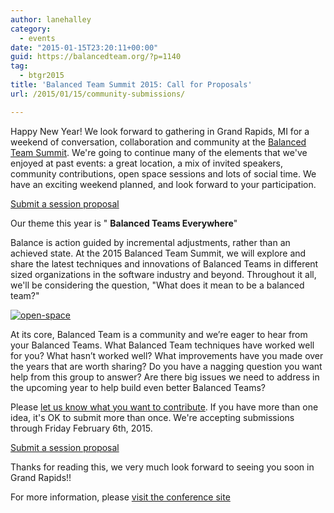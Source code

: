 ```yaml
---
author: lanehalley
category:
  - events
date: "2015-01-15T23:20:11+00:00"
guid: https://balancedteam.org/?p=1140
tag:
  - btgr2015
title: 'Balanced Team Summit 2015: Call for Proposals'
url: /2015/01/15/community-submissions/

---
```

Happy New Year! We look forward to gathering in Grand Rapids, MI for a weekend of conversation, collaboration and community at the [Balanced Team Summit](/btgr2015 "Balanced Team Summit 2015"). We're going to continue many of the elements that we've enjoyed at past events: a great location, a mix of invited speakers, community contributions, open space sessions and lots of social time. We have an exciting weekend planned, and look forward to your participation.

[Submit a session proposal](http://goo.gl/forms/qku7r64Hvn "Balanced Team Summit Presentation Submission Form")

Our theme this year is " **Balanced Teams Everywhere**"

Balance is action guided by incremental adjustments, rather than an achieved state. At the 2015 Balanced Team Summit, we will explore and share the latest techniques and innovations of Balanced Teams in different sized organizations in the software industry and beyond. Throughout it all, we'll be considering the question, "What does it mean to be a balanced team?"

 [![open-space](/wp-content/uploads/2015/01/open-space.jpg)](/wp-content/uploads/2015/01/open-space.jpg)

At its core, Balanced Team is a community and we’re eager to hear from your Balanced Teams. What Balanced Team techniques have worked well for you? What hasn’t worked well? What improvements have you made over the years that are worth sharing? Do you have a nagging question you want help from this group to answer? Are there big issues we need to address in the upcoming year to help build even better Balanced Teams?

Please [let us know what you want to contribute](http://goo.gl/forms/qku7r64Hvn "Balanced Team Summit Session Proposal Form"). If you have more than one idea, it's OK to submit more than once. We're accepting submissions through Friday February 6th, 2015.

[Submit a session proposal](http://goo.gl/forms/qku7r64Hvn "Balanced Team Summit Presentation Submission Form")

Thanks for reading this, we very much look forward to seeing you soon in Grand Rapids!!

For more information, please [visit the conference site](/btgr2015/ "Balanced Team Summit 2015")
